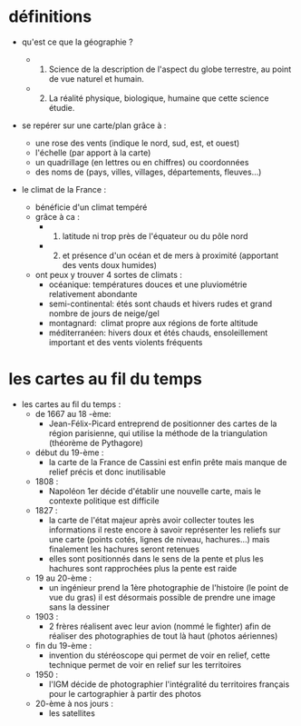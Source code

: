 # définitions

- qu'est ce que la géographie ?
	- 1)  Science de la description de l'aspect du globe terrestre, au point de vue naturel et humain.
	- 2)  La réalité physique, biologique, humaine que cette science étudie.

- se repérer sur une carte/plan grâce à :
	- une rose des vents (indique le nord, sud, est, et ouest)
	- l'échelle (par apport à la carte)
	- un quadrillage (en lettres ou en chiffres) ou coordonnées
	- des noms de (pays, villes, villages, départements, fleuves…)

- le climat de la France :
	- bénéficie d'un climat tempéré 
	- grâce à ca :
		- 1)  latitude ni trop près de l'équateur ou du pôle nord 
		- 2)  et présence d'un océan et de mers à proximité (apportant des vents doux humides)
	- ont peux y trouver 4 sortes de climats :
		- océanique: températures douces et une pluviométrie relativement abondante
		- semi-continental: étés sont chauds et hivers rudes et grand nombre de jours de neige/gel
		- montagnard:  climat propre aux régions de forte altitude
		- méditerranéen: hivers doux et étés chauds, ensoleillement important et des vents violents fréquents

#  les cartes au fil du temps

- les cartes au fil du temps :
	- de 1667 au 18 -ème:
		- Jean-Félix-Picard entreprend de positionner des cartes de la région parisienne, qui utilise la méthode de la triangulation (théorème de Pythagore)
	- début du 19-ème :
		- la carte de la France de Cassini est enfin prête mais manque de relief précis et donc inutilisable 
	- 1808 :
		- Napoléon 1er décide d'établir une nouvelle carte, mais le contexte politique est difficile
	- 1827 :
		- la carte de l'état majeur après avoir collecter toutes les informations il reste encore à savoir représenter les reliefs sur une carte (points cotés, lignes de niveau, hachures…) mais finalement les hachures seront retenues 
		- elles sont positionnés dans le sens de la pente et plus les hachures sont rapprochées plus la pente est raide
	- 19 au 20-ème :
		- un ingénieur prend la 1ère photographie de l'histoire (le point de vue du gras) il est désormais possible de prendre une image sans la dessiner 
	- 1903 :
		- 2 frères réalisent avec leur avion (nommé le fighter) afin de réaliser des photographies de tout là haut (photos aériennes)
	- fin du 19-ème :
		- invention du stéréoscope qui permet de voir en relief, cette technique permet de voir en relief sur les territoires
	- 1950 :
		- l'IGM décide de photographier l'intégralité du territoires français pour le cartographier à partir des photos 
	- 20-ème à nos jours :
		- les satellites




